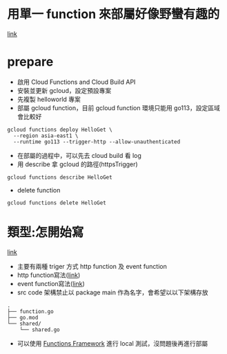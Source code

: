 # 用單一 function 來部屬好像野蠻有趣的
[link](https://cloud.google.com/functions/docs/quickstart#functions-prepare-environment-go)

# prepare
- 啟用 Cloud Functions and Cloud Build API
- 安裝並更新 gcloud，設定預設專案
- 先複製 helloworld 專案
- 部屬 gcloud function，目前 gcloud function 環境只能用 go113，設定區域會比較好
```shell
gcloud functions deploy HelloGet \
  --region asia-east1 \
  --runtime go113 --trigger-http --allow-unauthenticated
```
- 在部屬的過程中，可以先去 cloud build 看 log
- 用 describe 拿 gcloud 的路徑(httpsTrigger)
```shell
gcloud functions describe HelloGet
```
- delete function
```shell
gcloud functions delete HelloGet 
```

# 類型:怎開始寫
[link](https://cloud.google.com/functions/docs/writing)
- 主要有兩種 triger 方式 http function 及 event function
- http function寫法([link](https://cloud.google.com/functions/docs/writing/http))
- event function寫法([link](https://cloud.google.com/functions/docs/writing/background))
- src code 架構禁止以 package main 作為名字，會希望以以下架構存放
```shell
.
├── function.go
├── go.mod
└── shared/
    └── shared.go
```
- 可以使用 [Functions Framework](https://github.com/GoogleCloudPlatform/functions-framework-go) 進行 local 測試，沒問題後再進行部屬
